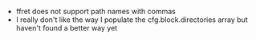 * ffret does not support path names with commas
* I really don't like the way I populate the cfg.block.directories array but haven't found a better way yet
